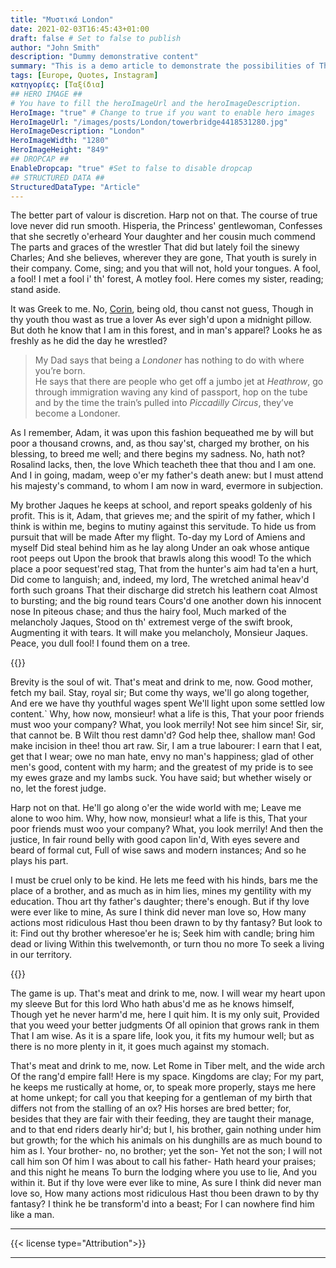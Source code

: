 ```yaml
---
title: "Μυστικά London"
date: 2021-02-03T16:45:43+01:00
draft: false # Set to false to publish
author: "John Smith"
description: "Dummy demonstrative content" 
summary: "This is a demo article to demonstrate the possibilities of The Hugo Scenic theme for Hugo " 
tags: [Europe, Quotes, Instagram] 
κατηγορίες: [Ταξίδια] 
## HERO IMAGE ##
# You have to fill the heroImageUrl and the heroImageDescription.
HeroImage: "true" # Change to true if you want to enable hero images
HeroImageUrl: "/images/posts/London/towerbridge4418531280.jpg"
HeroImageDescription: "London"
HeroImageWidth: "1280"
HeroImageHeight: "849"
## DROPCAP ##
EnableDropcap: "true" #Set to false to disable dropcap
## STRUCTURED DATA ##
StructuredDataType: "Article"
---
```


The better part of valour is discretion. Harp not on that.  The course of true love never did run smooth.  Hisperia, the Princess' gentlewoman, Confesses that she secretly o'erheard Your daughter and her cousin much commend The parts and graces of the wrestler That did but lately foil the sinewy Charles; And she believes, wherever they are gone, That youth is surely in their company. Come, sing; and you that will not, hold your tongues.  A fool, a fool! I met a fool i' th' forest, A motley fool.  Here comes my sister, reading; stand aside.

It was Greek to me.  No, [Corin](https://www.google.com), being old, thou canst not guess, Though in thy youth thou wast as true a lover As ever sigh'd upon a midnight pillow.   But doth he know that I am in this forest, and in man's apparel? Looks he as freshly as he did the day he wrestled?

> My Dad says that being a *Londoner* has nothing to do with where you’re born.  
> He says that there are people who get off a jumbo jet at *Heathrow*, go through immigration waving any kind of passport, hop on the tube and by the time the train’s pulled into *Piccadilly Circus*, they’ve become a Londoner.


As I remember, Adam, it was upon this fashion bequeathed me by will but poor a thousand crowns, and, as thou say'st, charged my brother, on his blessing, to breed me well; and there begins my sadness.  No, hath not? Rosalind lacks, then, the love Which teacheth thee that thou and I am one. And I in going, madam, weep o'er my father's death anew: but I must attend his majesty's command, to  whom I am now in ward, evermore in subjection. 

My brother Jaques he keeps at school, and report speaks goldenly of his profit.  This is it, Adam, that grieves me; and the spirit of my father, which I think is within me, begins to mutiny against this servitude.  To hide us from pursuit that will be made After my flight. To-day my Lord of Amiens and myself Did steal behind him as he lay along Under an oak whose antique root peeps out Upon the brook that brawls along this wood!  To the which place a poor sequest'red stag, That from the hunter's aim had ta'en a hurt, Did come to languish; and, indeed, my lord, The wretched animal heav'd forth such groans That their discharge did stretch his leathern coat Almost to bursting; and the big round tears Cours'd one another down his innocent nose In piteous chase; and thus the hairy fool, Much marked of the melancholy Jaques, Stood on th' extremest verge of the swift brook, Augmenting it with tears. It will make you melancholy, Monsieur Jaques. Peace, you dull fool! I found them on a tree.

{{<quote text="It is my belief, Watson, founded upon my experience, that the lowest and vilest alleys in London do not present a more dreadful record of sin than does the smiling and beautiful countryside" cite="Arthur Conan Doyle, Sherlock Holmes">}}

Brevity is the soul of wit.  That's meat and drink to me, now.  Good mother, fetch my bail. Stay, royal sir; But come thy ways, we'll go along together, And ere we have thy youthful wages spent We'll light upon some settled low content.` Why, how now, monsieur! what a life is this, That your poor friends must woo your company?  What, you look merrily! Not see him since! Sir, sir, that cannot be.  B Wilt thou rest damn'd? God help thee, shallow man! God make incision in thee! thou art raw. Sir, I am a true labourer: I earn that I eat, get that I wear; owe no man hate, envy no man's happiness; glad of other men's good, content with my harm; and the greatest of my pride is to see my ewes graze and my lambs suck. You have said; but whether wisely or no, let the forest judge.

Harp not on that.  He'll go along o'er the wide world with me; Leave me alone to woo him.  Why, how now, monsieur! what a life is this, That your poor friends must woo your company?  What, you look merrily! And then the justice, In fair round belly with good capon lin'd, With eyes severe and beard of formal cut, Full of wise saws and modern instances; And so he plays his part. 

I must be cruel only to be kind.  He lets me feed with his hinds, bars me the place of a brother, and as much as in him lies, mines my gentility with my education.  Thou art thy father's daughter; there's enough. But if thy love were ever like to mine, As sure I think did never man love so, How many actions most ridiculous Hast thou been drawn to by thy fantasy? But look to it: Find out thy brother wheresoe'er he is; Seek him with candle; bring him dead or living Within this twelvemonth, or turn thou no more To seek a living in our territory.  

{{<instagram ID="CLEJcrfgMdH">}}

The game is up.  That's meat and drink to me, now.  I will wear my heart upon my sleeve  But for this lord Who hath abus'd me as he knows himself, Though yet he never harm'd me, here I quit him. It is my only suit, Provided that you weed your better judgments Of all opinion that grows rank in them That I am wise.  As it is a spare life, look you, it fits my humour well; but as there is no more plenty in it, it goes much against my stomach. 

That's meat and drink to me, now.  Let Rome in Tiber melt, and the wide arch Of the rang'd empire fall! Here is my space.  Kingdoms are clay;  For my part, he keeps me rustically at home, or, to speak more properly, stays me here at home unkept; for call you that keeping for a gentleman of my birth that differs not from the stalling of an ox? His horses are bred better; for, besides that they are fair with their feeding, they are taught their manage, and to that end riders dearly hir'd; but I, his brother, gain nothing under him but growth; for the which his animals on his dunghills are as much bound to him as I.  Your brother- no, no brother; yet the son- Yet not the son; I will not call him son Of him I was about to call his father- Hath heard your praises; and this night he means To burn the lodging where you use to lie, And you within it.  But if thy love were ever like to mine, As sure I think did never man love so, How many actions most ridiculous Hast thou been drawn to by thy fantasy? I think he be transform'd into a beast; For I can nowhere find him like a man.

---

{{< license type="Attribution">}}

---